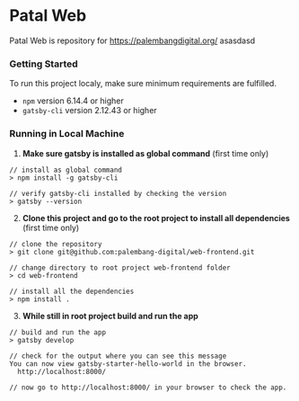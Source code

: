 # Patal Web
Patal Web is repository for https://palembangdigital.org/
asasdasd

### Getting Started
To run this project localy, make sure minimum requirements are fulfilled.
- `npm` version 6.14.4 or higher
- `gatsby-cli` version 2.12.43 or higher

### Running in Local Machine
1. **Make sure gatsby is installed as global command** (first time only)
```
// install as global command
> npm install -g gatsby-cli

// verify gatsby-cli installed by checking the version
> gatsby --version

```
2. **Clone this project and go to the root project to install all dependencies** (first time only)
```
// clone the repository
> git clone git@github.com:palembang-digital/web-frontend.git

// change directory to root project web-frontend folder
> cd web-frontend

// install all the dependencies
> npm install .
```
3. **While still in root project build and run the app**
```
// build and run the app
> gatsby develop

// check for the output where you can see this message
You can now view gatsby-starter-hello-world in the browser.
  http://localhost:8000/

// now go to http://localhost:8000/ in your browser to check the app.
```
